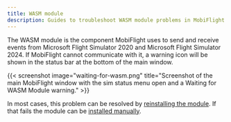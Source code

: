 ```yaml
---
title: WASM module
description: Guides to troubleshoot WASM module problems in MobiFlight.
---
```


The WASM module is the component MobiFlight uses to send and receive events from Microsoft Flight Simulator 2020 and Microsoft Flight Simulator 2024. If MobiFlight cannot communicate with it, a warning icon will be shown in the status bar at the bottom of the main window.

{{< screenshot image="waiting-for-wasm.png" title="Screenshot of the main MobiFlight window with the sim status menu open and a Waiting for WASM Module warning." >}}

In most cases, this problem can be resolved by [reinstalling the module](/guides/wasm-module/wasm-reinstall/). If that fails the module can be [installed manually](/guides/wasm-module/wasm-manual-install/).
